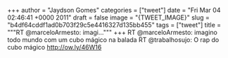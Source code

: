
+++
author = "Jaydson Gomes"
categories = ["tweet"]
date = "Fri Mar 04 02:46:41 +0000 2011"
draft = false
image = "{TWEET_IMAGE}"
slug = "b4df64cddf1ad0b703f29c5e4416327d135bb455"
tags = ["tweet"]
title = """RT @marceloArmesto: imagi..."""
+++
RT @marceloArmesto: imagino todo mundo com um cubo mágico na balada RT @trabalhosujo: O rap do cubo mágico http://ow.ly/46W16
